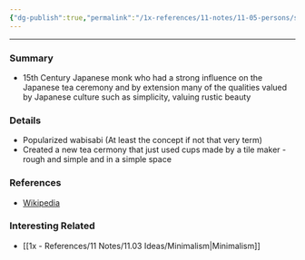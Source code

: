```yaml
---
{"dg-publish":true,"permalink":"/1x-references/11-notes/11-05-persons/sen-no-rikyu/","title":"Sen no Rikyū","created":"2024-02-14T20:18:18.041+03:00","updated":"2024-02-14T20:18:18.041+03:00"}
---
```


---

### Summary
- 15th Century Japanese monk who had a strong influence on the Japanese tea ceremony and by extension many of the qualities valued by Japanese culture such as simplicity, valuing rustic beauty

### Details
- Popularized wabisabi (At least the concept if not that very term)
- Created a new tea cermony that just used cups made by a tile maker - rough and simple and in a simple space

### References
- [Wikipedia](https://en.wikipedia.org/wiki/Sen_no_Riky%C5%AB)

### Interesting Related
- [[1x - References/11 Notes/11.03 Ideas/Minimalism\|Minimalism]]
